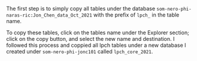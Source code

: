 
The first step is to simply copy all tables under the database ```som-nero-phi-naras-ric:Jon_Chen_data_Oct_2021``` with the prefix of ```lpch_``` in the table name.

To copy these tables, click on the tables name under the Explorer section; click on the copy button, and select the new name and destination. 
I followed this process and coppied all lpch tables under a new database I created under ```som-nero-phi-jonc101``` called ```lpch_core_2021```. 
